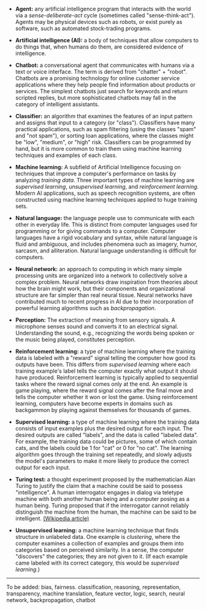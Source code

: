 * **Agent:** any artificial intelligence program that interacts with the world via a _sense-deliberate-act_ cycle (sometimes called "sense-think-act"). Agents may be physical devices such as robots, or exist purely as software, such as automated stock-trading programs.

* **Artificial intelligence (AI):** a body of techniques that allow computers to do things that, when humans do them, are considered evidence of intelligence.

* **Chatbot:** a conversational agent that communicates with humans via a text or voice interface. The term is derived from "chatter" + "robot". Chatbots are a promising technology for online customer service applications where they help people find information about products or services. The simplest chatbots just search for keywords and return scripted replies, but more sophisticated chatbots may fall in the category of intelligent assistants.

* **Classifier:** an algorithm that examines the features of an input pattern and assigns that input to a category (or "class"). Classifiers have many practical applications, such as spam filtering (using the classes "spam" and "not spam"), or sorting loan applications, where the classes might be "low", "medium", or "high" risk. Classifiers can be programmed by hand, but it is more common to train them using machine learning techniques and examples of each class.

* **Machine learning:** A subfield of Artificial Intelligence focusing on techniques that improve a computer's performance on tasks by analyzing _training data_. Three important types of machine learning are _supervised learning_, _unsupervised learning_, and _reinforcement learning_. Modern AI applications, such as speech recognition systems, are often constructed using machine learning techniques applied to huge training sets.

* **Natural language:** the language people use to communicate with each other in everyday life. This is distinct from computer languages used for programming or for giving commands to a computer. Computer languages have a rigid vocabulary and syntax, while natural language is fluid and ambiguous, and includes phenomena such as imagery, humor, sarcasm, and alliteration. Natural language understanding is difficult for computers.

* **Neural network:** an approach to computing in which many simple processing units are organized into a network to collectively solve a complex problem. Neural networks draw inspiration from theories about how the brain might work, but their components and organizational structure are far simpler than real neural tissue. Neural networks have contributed much to recent progress in AI due to their incorporation of powerful learning algorithms such as _backpropagation_.

* **Perception:** The extraction of meaning from sensory signals. A microphone senses sound and converts it to an electrical signal. Understanding the sound, e.g., recognizing the words being spoken or the music being played, constitutes perception.

* **Reinforcement learning:** a type of machine learning where the training data is labeled with a "reward" signal telling the computer how good its outputs have been. This differs from _supervised learning_ where each training example's label tells the computer exactly what output it should have produced. Reinforcement learning is typically applied to sequential tasks where the reward signal comes only at the end. An example is game playing, where the reward signal comes after the final move and tells the computer whether it won or lost the game. Using reinforcement learning, computers have become experts in domains such as backgammon by playing against themselves for thousands of games.

* **Supervised learning:** a type of machine learning where the training data consists of input examples plus the desired output for each input. The desired outputs are called "labels", and the data is called "labeled data". For example, the training data could be pictures, some of which contain cats, and the labels could be 1 for "cat" or 0 for "no cat". The learning algorithm goes through the training set repeatedly, and slowly adjusts the model's parameters to make it more likely to produce the correct output for each input.

* **Turing test:** a thought experiment proposed by the mathematician Alan Turing to justify the claim that a machine could be said to possess "intelligence". A human interrogator engages in dialog via teletype machine with both another human being and a computer posing as a human being. Turing proposed that if the interrogator cannot reliably distinguish the machine from the human, the machine can be said to be intelligent. [(Wikipedia article)](https://en.wikipedia.org/wiki/Turing_test)

* **Unsupervised learning:** a machine learning technique that finds structure in unlabeled data. One example is _clustering_, where the computer examines a collection of examples and groups them into categories based on perceived similarity. In a sense, the computer "discovers" the categories; they are not given to it. (If each example came labeled with its correct category, this would be _supervised learning_.)


***

To be added: bias, fairness. classification, reasoning, representation, transparency, machine translation, feature vector, logic, search, neural network, backpropagation, chatbot